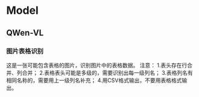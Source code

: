 # Model
## QWen-VL
### 图片表格识别

这是一张可能包含表格的图片，识别图片中的表格数据。
注意：
1.表头存在行合并、列合并；
2.表格表头可能是多级的，需要识别出每一级列名；
3.表格列名有相同名称的，需要用上一级列名补充；
4.用CSV格式输出，不要用表格格式输出。


